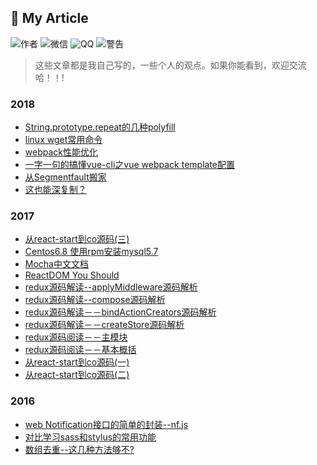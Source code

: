 ## :book: My Article 

 ![作者](https://img.shields.io/badge/author-saisai-brightgreen.svg) ![微信](https://img.shields.io/badge/wechat-saisai1457358080-orange.svg) ![QQ](https://img.shields.io/badge/QQ-1457358080-yellowgreen.svg) ![警告](https://img.shields.io/badge/%E8%AD%A6%E5%91%8A-%E4%BF%BA%E7%9A%84%E6%96%87%E7%AB%A0%E5%86%99%E7%9A%84%E4%B8%8D%E5%A5%BD%EF%BC%8C%E4%BD%86%E6%98%AF%E6%88%91%E4%B9%9F%E5%B8%8C%E6%9C%9B%E4%BD%A0%E6%8B%BF%E8%B5%B0%E7%9A%84%E6%97%B6%E5%80%99%E5%A4%87%E6%B3%A8%E4%B8%80%E4%B8%8B%E5%8E%9F%E6%96%87%E5%9C%B0%E5%9D%80%F0%9F%98%A2-red.svg) 

> 这些文章都是我自己写的，一些个人的观点。如果你能看到，欢迎交流哈！！!

### 2018
* [String.prototype.repeat的几种polyfill](https://github.com/2json/articles/blob/master/2018/String.prototype.repeat%E7%9A%84%E5%87%A0%E7%A7%8Dpolyfill.md)
* [linux wget常用命令](https://github.com/2json/articles/blob/master/2018/linux%20wget%E5%B8%B8%E7%94%A8%E5%91%BD%E4%BB%A4.md)
* [webpack性能优化](https://github.com/2json/articles/blob/master/2018/webpack%E6%80%A7%E8%83%BD%E4%BC%98%E5%8C%96.md)
* [一字一句的搞懂vue-cli之vue webpack template配置](https://github.com/2json/articles/blob/master/2018/%E4%B8%80%E5%AD%97%E4%B8%80%E5%8F%A5%E7%9A%84%E6%90%9E%E6%87%82vue-cli%E4%B9%8Bvue%20webpack%20template%E9%85%8D%E7%BD%AE.md)
* [从Segmentfault搬家](https://github.com/2json/articles/blob/master/2018/%E4%BB%8ESegmentfault%E6%90%AC%E5%AE%B6.md)
* [这也能深复制？](https://github.com/2json/articles/blob/master/2018/%E8%BF%99%E4%B9%9F%E8%83%BD%E6%B7%B1%E5%A4%8D%E5%88%B6%EF%BC%9F.md)
### 2017
* [ 从react-start到co源码(三)](https://github.com/2json/articles/blob/master/2017/%20%E4%BB%8Ereact-start%E5%88%B0co%E6%BA%90%E7%A0%81(%E4%B8%89).md)
* [Centos6.8 使用rpm安装mysql5.7](https://github.com/2json/articles/blob/master/2017/Centos6.8%20%E4%BD%BF%E7%94%A8rpm%E5%AE%89%E8%A3%85mysql5.7.md)
* [Mocha中文文档](https://github.com/2json/articles/blob/master/2017/Mocha%E4%B8%AD%E6%96%87%E6%96%87%E6%A1%A3.md)
* [ReactDOM You Should](https://github.com/2json/articles/blob/master/2017/ReactDOM%20You%20Should.md)
* [redux源码解读--applyMiddleware源码解析](https://github.com/2json/articles/blob/master/2017/redux%E6%BA%90%E7%A0%81%E8%A7%A3%E8%AF%BB--applyMiddleware%E6%BA%90%E7%A0%81%E8%A7%A3%E6%9E%90.md)
* [redux源码解读--compose源码解析](https://github.com/2json/articles/blob/master/2017/redux%E6%BA%90%E7%A0%81%E8%A7%A3%E8%AF%BB--compose%E6%BA%90%E7%A0%81%E8%A7%A3%E6%9E%90.md)
* [redux源码解读－－bindActionCreators源码解析](https://github.com/2json/articles/blob/master/2017/redux%E6%BA%90%E7%A0%81%E8%A7%A3%E8%AF%BB%EF%BC%8D%EF%BC%8DbindActionCreators%E6%BA%90%E7%A0%81%E8%A7%A3%E6%9E%90.md)
* [redux源码解读－－createStore源码解析](https://github.com/2json/articles/blob/master/2017/redux%E6%BA%90%E7%A0%81%E8%A7%A3%E8%AF%BB%EF%BC%8D%EF%BC%8DcreateStore%E6%BA%90%E7%A0%81%E8%A7%A3%E6%9E%90.md)
* [redux源码阅读－－主模块](https://github.com/2json/articles/blob/master/2017/redux%E6%BA%90%E7%A0%81%E9%98%85%E8%AF%BB%EF%BC%8D%EF%BC%8D%E4%B8%BB%E6%A8%A1%E5%9D%97.md)
* [redux源码阅读－－基本概括](https://github.com/2json/articles/blob/master/2017/redux%E6%BA%90%E7%A0%81%E9%98%85%E8%AF%BB%EF%BC%8D%EF%BC%8D%E5%9F%BA%E6%9C%AC%E6%A6%82%E6%8B%AC.md)
* [从react-start到co源码(一)](https://github.com/2json/articles/blob/master/2017/%E4%BB%8Ereact-start%E5%88%B0co%E6%BA%90%E7%A0%81(%E4%B8%80).md)
* [从react-start到co源码(二)](https://github.com/2json/articles/blob/master/2017/%E4%BB%8Ereact-start%E5%88%B0co%E6%BA%90%E7%A0%81(%E4%BA%8C).md)
### 2016
* [web Notification接口的简单的封装--nf.js](https://github.com/2json/articles/blob/master/2016/web%20Notification%E6%8E%A5%E5%8F%A3%E7%9A%84%E7%AE%80%E5%8D%95%E7%9A%84%E5%B0%81%E8%A3%85--nf.js.md)
* [对比学习sass和stylus的常用功能](https://github.com/2json/articles/blob/master/2016/%E5%AF%B9%E6%AF%94%E5%AD%A6%E4%B9%A0sass%E5%92%8Cstylus%E7%9A%84%E5%B8%B8%E7%94%A8%E5%8A%9F%E8%83%BD.md)
* [数组去重--这几种方法够不?](https://github.com/2json/articles/blob/master/2016/%E6%95%B0%E7%BB%84%E5%8E%BB%E9%87%8D--%E8%BF%99%E5%87%A0%E7%A7%8D%E6%96%B9%E6%B3%95%E5%A4%9F%E4%B8%8D%3F.md)
